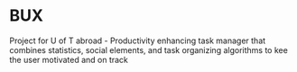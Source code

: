 # BUX
Project for U of T abroad - Productivity enhancing task manager that combines statistics, social elements, and task organizing algorithms to kee the user motivated and on track
